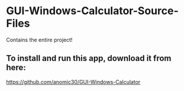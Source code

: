 # GUI-Windows-Calculator-Source-Files
Contains the entire project!
## To install and run this app, download it from here: 
https://github.com/anomic30/GUI-Windows-Calculator
